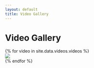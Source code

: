 ```yaml
---
layout: default
title: Video Gallery
---
```

<h1 class="text-center">Video Gallery</h1>
<div class="container">
    <div class="row">
{% for video in site.data.videos.videos %}
    <div class="col-md-4">
            <a href="{{ video.url }}" data-gallery="{{album.name}}-gallery"  class="my-lightbox-toggle container-md">
                <img  src="{{ video.thumbnail }}" class="img-fluid img-thumbnail"/>
            </a>
    </div>
{% endfor %}
  </div>
</div>